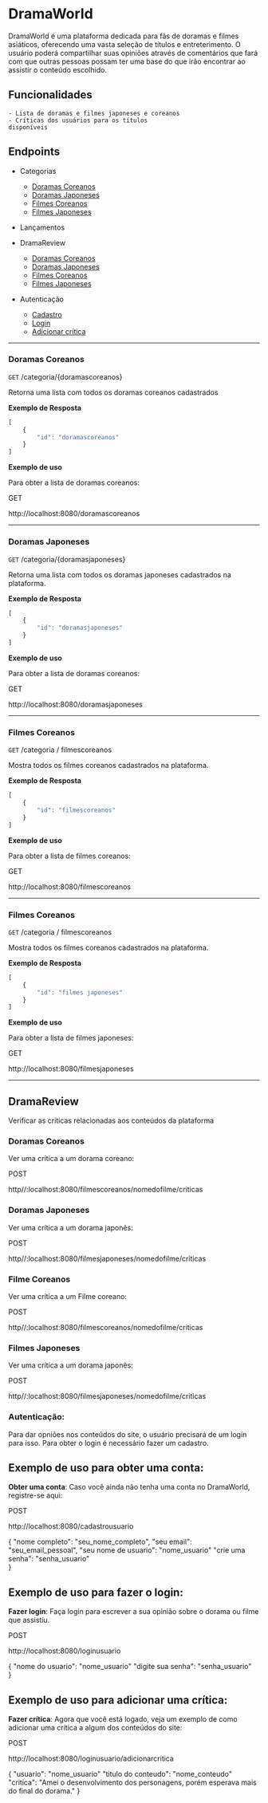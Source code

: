 # DramaWorld

DramaWorld é uma plataforma dedicada para fãs de doramas e filmes asiáticos,
oferecendo uma vasta seleção de títulos e entreterimento. O usuário poderá 
compartilhar suas opiniões através de comentários que fará com que outras pessoas possam ter uma base do que irão encontrar ao assistir o conteúdo escolhido.

## Funcionalidades
    - Lista de doramas e filmes japoneses e coreanos
    - Críticas dos usuários para os títulos
    disponíveis
    

## Endpoints

- Categorias
    - [Doramas Coreanos](#mostrar-doramascoreanos)
    - [Doramas Japoneses](#mostrar-doramasjaponeses)
    - [Filmes Coreanos](#mostrar-filmescoreanos)
    - [Filmes Japoneses](#mostrar-filmesjaponeses)
   

- Lançamentos

- DramaReview
    - [Doramas Coreanos](#criticas-doramascoreanos)
    - [Doramas Japoneses](#criticas-doramasjaponeses)
    - [Filmes Coreanos](#criticas-filmescoreanos)
    - [Filmes Japoneses](#criticas-filmesjaponeses)

- Autenticação
    - [Cadastro ](#Cadastro-dramaworld)
    - [Login ](#Login-dramaworld)
    - [Adicionar crítica ](#Adicionar-critica)

---

### Doramas Coreanos

`GET` /categoria/{doramascoreanos}

Retorna uma lista com todos os doramas coreanos
cadastrados

**Exemplo de Resposta** 

```js
[
    {
        "id": "doramascoreanos"
    }
]
```

**Exemplo de uso** 

Para obter a lista de doramas coreanos:

GET

http://localhost:8080/doramascoreanos

---


### Doramas Japoneses

`GET` /categoria/{doramasjaponeses}

Retorna uma lista com todos os doramas japoneses
cadastrados na plataforma.

**Exemplo de Resposta** 

```js
[
    {
        "id": "doramasjaponeses"
    }
]
```

**Exemplo de uso** 

Para obter a lista de doramas coreanos:

GET

http://localhost:8080/doramasjaponeses

___


### Filmes Coreanos

`GET` /categoria / filmescoreanos

Mostra todos os filmes coreanos cadastrados na plataforma. 


**Exemplo de Resposta** 

```js
[
    {
        "id": "filmescoreanos"
    }
]
```

**Exemplo de uso** 

Para obter a lista de filmes coreanos:

GET

http://localhost:8080/filmescoreanos

---

### Filmes Coreanos

`GET` /categoria / filmescoreanos

Mostra todos os filmes coreanos cadastrados na plataforma. 


**Exemplo de Resposta** 

```js
[
    {
        "id": "filmes japoneses"
    }
]
```

**Exemplo de uso** 

Para obter a lista de filmes japoneses:

GET

http://localhost:8080/filmesjaponeses
___

## DramaReview

Verificar as críticas relacionadas aos conteúdos da plataforma

### Doramas Coreanos

Ver uma crítica a um dorama coreano:

POST 

http//:localhost:8080/filmescoreanos/nomedofilme/criticas

### Doramas Japoneses

Ver uma crítica a um dorama japonês:

POST 

http//:localhost:8080/filmesjaponeses/nomedofilme/criticas

### Filme Coreanos

Ver uma crítica a um Filme coreano:

POST 

http//:localhost:8080/filmescoreanos/nomedofilme/criticas

### Filmes Japoneses

Ver uma crítica a um dorama japonês:

POST 

http//:localhost:8080/filmesjaponeses/nomedofilme/criticas

### Autenticação:

Para dar opniões nos conteúdos do site, o usuário precisará de um login para isso. Para obter o login é necessário fazer um cadastro.

## Exemplo de uso para obter uma conta:

 **Obter uma conta**: Caso você ainda não tenha uma conta no DramaWorld, registre-se aqui:

POST 

http://localhost:8080/cadastrousuario

 {
    "nome completo": "seu_nome_completo",
    "seu email": "seu_email_pessoal",
    "seu nome de usuario": "nome_usuario"
    "crie uma senha": "senha_usuario"   
 }


## Exemplo de uso para fazer o login:

 **Fazer login**: Faça login para escrever a sua opinião sobre o dorama ou filme que assistiu.

POST 

http://localhost:8080/loginusuario

 {
    "nome do usuario": "nome_usuario"
    "digite sua senha": "senha_usuario"   
 }


 ## Exemplo de uso para adicionar uma crítica:

 **Fazer crítica**: Agora que você está logado, veja um exemplo de como adicionar uma crítica a algum dos conteúdos do site:

POST 

http://localhost:8080/loginusuario/adicionarcritica

 {
    "usuario": "nome_usuario"
    "titulo do conteudo": "nome_conteudo"
    "critica": "Amei o desenvolvimento dos personagens, porém esperava mais do final do dorama."
 }




